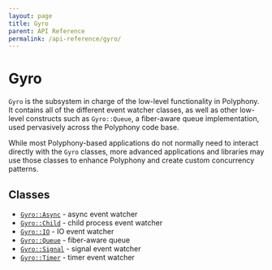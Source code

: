 ```yaml
---
layout: page
title: Gyro
parent: API Reference
permalink: /api-reference/gyro/
---
```

# Gyro

`Gyro` is the subsystem in charge of the low-level functionality in Polyphony.
It contains all of the different event watcher classes, as well as other
low-level constructs such as `Gyro::Queue`, a fiber-aware queue implementation,
used pervasively across the Polyphony code base.

While most Polyphony-based applications do not normally need to interact
directly with the `Gyro` classes, more advanced applications and libraries may
use those classes to enhance Polyphony and create custom concurrency patterns.

## Classes

- [`Gyro::Async`](../gyro-async/) - async event watcher
- [`Gyro::Child`](../gyro-child/) - child process event watcher
- [`Gyro::IO`](../gyro-io/) - IO event watcher
- [`Gyro::Queue`](../gyro-queue/) - fiber-aware queue
- [`Gyro::Signal`](../gyro-signal/) - signal event watcher
- [`Gyro::Timer`](../gyro-timer/) - timer event watcher
